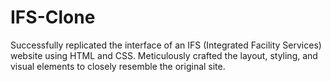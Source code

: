 # IFS-Clone
Successfully replicated the interface of an IFS (Integrated Facility Services) website using HTML and CSS. Meticulously crafted the layout, styling, and visual elements to closely resemble the original site.
